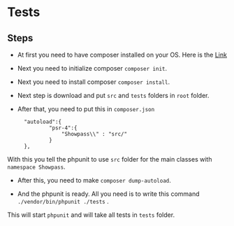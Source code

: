 # Tests

## Steps

* At first you need to have composer installed on your OS. Here is the <a href="https://getcomposer.org/download/">Link</a>

* Next you need to initialize composer `composer init`.

* Next you need to install composer `composer install`.

* Next step is download and put `src` and `tests` folders in `root` folder.

* After that, you need to put this in `composer.json` 

     	"autoload":{      
				"psr-4":{        
   					"Showpass\\" : "src/"       
       			}       
       	},
     
With this you tell the phpunit to use `src` folder for the main classes with `namespace Showpass`.

* After this, you need to make `composer dump-autoload`.

* And the phpunit is ready. All you need is to write this command `./vendor/bin/phpunit ./tests` .

This will start `phpunit` and will take all tests in `tests` folder.